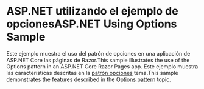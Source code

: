 # <a name="aspnet-using-options-sample"></a><span data-ttu-id="8968e-101">ASP.NET utilizando el ejemplo de opciones</span><span class="sxs-lookup"><span data-stu-id="8968e-101">ASP.NET Using Options Sample</span></span>

<span data-ttu-id="8968e-102">Este ejemplo muestra el uso del patrón de opciones en una aplicación de ASP.NET Core las páginas de Razor.</span><span class="sxs-lookup"><span data-stu-id="8968e-102">This sample illustrates the use of the Options pattern in an ASP.NET Core Razor Pages app.</span></span> <span data-ttu-id="8968e-103">Este ejemplo muestra las características descritas en la [patrón opciones](https://docs.microsoft.com/aspnet/core/fundamentals/configuration/options) tema.</span><span class="sxs-lookup"><span data-stu-id="8968e-103">This sample demonstrates the features described in the [Options pattern](https://docs.microsoft.com/aspnet/core/fundamentals/configuration/options) topic.</span></span>
